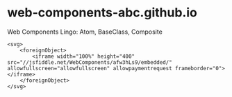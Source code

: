 # web-components-abc.github.io
Web Components Lingo: Atom, BaseClass, Composite


````
<svg>
    <foreignObject>
        <iframe width="100%" height="400" src="//jsfiddle.net/WebComponents/afw3hLs9/embedded/" allowfullscreen="allowfullscreen" allowpaymentrequest frameborder="0"></iframe>
    </foreignObject>
</svg>
````
